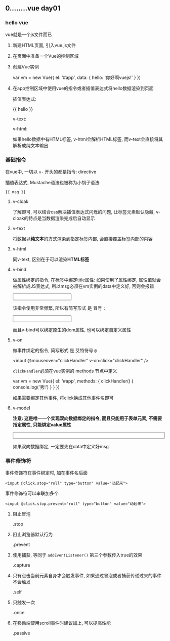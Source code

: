 ## 0........vue day01 ##

### hello vue ###

vue就是一个js文件而已

1. 新建HTML页面, 引入vue.js文件

   	<script src="./lib/vue-2.4.0.js"></script>

2. 在页面中准备一个Vue的控制区域

   	<div id="app"></div>	

3. 创建Vue实例

   	var vm = new Vue({
   	  el: '#app',
   	  data: {
   	    hello: '你好啊vuejs!'
   	  }
   	})

4. 在app控制区域中使用vue的指令或者插值表达式将hello数据渲染到页面

   插值表达式:

   	<div id="app">
   		<p>
   			{{ hello }}
   		</p>
   	</div>

   v-text:

   	<p v-text="hello"></p>

   v-html:

   	<p v-html="hello"></p>

   如果hello数据中有HTML标签, v-html会解析HTML标签, 而v-text会直接将其解析成纯文本输出


### 基础指令 ###

在vue中, 一切以 `v-` 开头的都是指令: directive


插值表达式, Mustache语法也被称为小胡子语法:

	{{ msg }}

1. v-cloak

   了解即可, 可以结合css解决插值表达式闪烁的问题, 让标签元素默认隐藏, v-cloak的特点是当数据渲染完成后自动显示

2. v-text

   将数据以**纯文本**的方式渲染到指定标签内部, 会直接覆盖标签内部的内容

3. v-html

   同v-text, 区别在于可以渲染**HTML标签**

4. v-bind

   做属性绑定的指令, 在标签中绑定title属性: 如果使用了属性绑定, 属性值就会被解析成JS表达式, 所以msg必须在vm实例的data中定义好, 否则会报错

   	<input v-bind:title="msg" />

   该指令使用非常频繁, 所以有简写形式 是 冒号  `:`

   	<input :title="msg" />

   而且v-bind可以绑定原生的dom属性, 也可以绑定自定义属性

5. v-on

   做事件绑定的指令, 简写形式 是 艾特符号 `@`

   	<input @mouseover="clickHandler" v-on:click="clickHandler" />

   `clickHandler`必须在vue实例的 methods 节点中定义

   	var vm = new Vue({
   	  el: '#app',
   	  methods: {
   	    clickHandler() {
   	      console.log('秀!')
   	    }
   	  }
   	})

   如果需要绑定其他事件, 将click换成其他事件名即可

6. v-model

   **注意: 这是唯一一个实现双向数据绑定的指令, 而且只能用于表单元素, 不需要指定属性, 只能绑定value属性**

   	<input type="text" style="width:100%;" v-model="msg">

   如果双向数据绑定, 一定要先在data中定义好msg

### 事件修饰符 ###

事件修饰符在事件绑定时, 加在事件名后面

	<input @click.stop="roll" type="button" value="动起来">

事件修饰符可以串联加多个

	<input @click.stop.prevent="roll" type="button" value="动起来">

1. 阻止冒泡

   .stop

2. 阻止浏览器默认行为

   .prevent

3. 使用捕获, 等同于 `addEventListener()` 第三个参数传入true的效果

   .capture

4. 只有点击当前元素自身才会触发事件, 如果通过冒泡或者捕获传递过来的事件不会触发

   .self

5. 只触发一次

   .once

6. 在移动端使用scroll事件时建议加上, 可以提高性能

   .passive